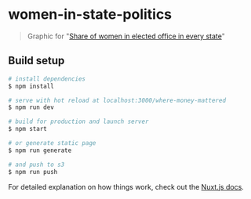 # women-in-state-politics

> Graphic for "[Share of women in elected office in every state](https://www.publicintegrity.org/2018/03/06/21606/share-women-elected-office-every-state)"

## Build setup

``` bash
# install dependencies
$ npm install

# serve with hot reload at localhost:3000/where-money-mattered
$ npm run dev

# build for production and launch server
$ npm start

# or generate static page
$ npm run generate

# and push to s3
$ npm run push
```

For detailed explanation on how things work, check out the [Nuxt.js docs](https://github.com/nuxt/nuxt.js).
